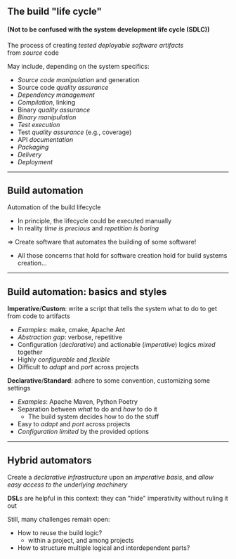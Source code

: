 ## The build "life cycle"
#### (Not to be confused with the system development life cycle (SDLC))

The process of creating *tested deployable software artifacts*
<br/>
from *source* code

May include, depending on the system specifics:
* *Source code manipulation* and generation
* Source code *quality assurance*
* *Dependency management*
* *Compilation*, linking
* Binary *quality assurance*
* *Binary manipulation*
* *Test execution*
* Test *quality assurance* (e.g., coverage)
* API *documentation*
* *Packaging*
* *Delivery*
* *Deployment*

---

## Build automation

Automation of the build lifecycle

* In principle, the lifecycle could be executed manually
* In reality *time is precious* and *repetition is boring*

$\Rightarrow$ Create software that automates the building of some software!

* All those concerns that hold for software creation hold for build systems creation...

---

## Build automation: basics and styles

**Imperative**/**Custom**: write a script that tells the system what to do to get
from code to artifacts
* *Examples*: make, cmake, Apache Ant
* *Abstraction gap*: verbose, repetitive
* Configuration (*declarative*) and actionable (*imperative*) logics *mixed* together
* Highly *configurable* and *flexible*
* Difficult to *adapt* and *port* across projects

**Declarative**/**Standard**: adhere to some convention, customizing some settings
* *Examples*: Apache Maven, Python Poetry
* Separation between *what* to do and *how* to do it
  * The build system decides how to do the stuff
* Easy to *adapt* and *port* across projects
* *Configuration limited* by the provided options

---

## Hybrid automators

Create a *declarative infrastructure* upon an *imperative basis*, and
*allow easy access to the underlying machinery*

**DSL**s are helpful in this context: they can "hide" imperativity without ruling it out

Still, many challenges remain open:
* How to reuse the build logic?
    * within a project, and among projects
* How to structure multiple logical and interdependent parts?
